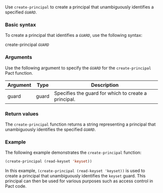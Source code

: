 Use `create-principal` to create a principal that unambiguously identifies a specified *`GUARD`*.

### Basic syntax

To create a principal that identifies a *`GUARD`*, use the following syntax:

create-principal *`GUARD`*

### Arguments

Use the following argument to specify the *`GUARD`* for the `create-principal` Pact function.

| Argument | Type | Description |
| --- | --- | --- |
| guard | guard | Specifies the guard for which to create a principal. |

### Return values

The `create-principal` function returns a string representing a principal that unambiguously identifies the specified *`GUARD`*.

### Example

The following example demonstrates the `create-principal` function:

```lisp
(create-principal (read-keyset 'keyset))
```

In this example, `(create-principal (read-keyset 'keyset))` is used to create a principal that unambiguously identifies the `keyset` guard. This principal can then be used for various purposes such as access control in Pact code.
